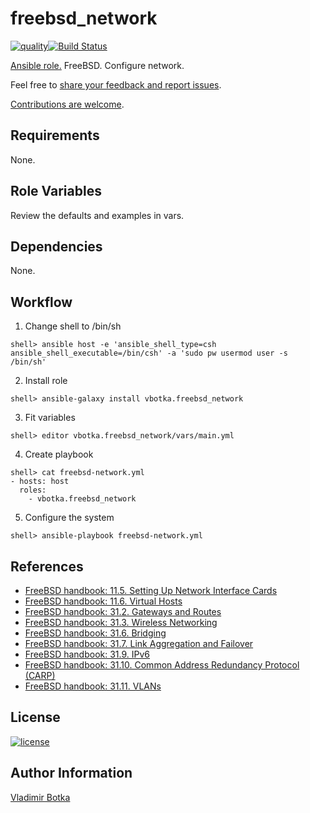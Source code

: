 # freebsd_network

[![quality](https://img.shields.io/ansible/quality/27910)](https://galaxy.ansible.com/vbotka/freebsd_network)[![Build Status](https://travis-ci.org/vbotka/ansible-freebsd-network.svg?branch=master)](https://travis-ci.org/vbotka/ansible-freebsd-network)

[Ansible role.](https://galaxy.ansible.com/vbotka/freebsd_network/) FreeBSD. Configure network.

Feel free to [share your feedback and report issues](https://github.com/vbotka/ansible-freebsd-network/issues).

[Contributions are welcome](https://github.com/firstcontributions/first-contributions).


## Requirements

None.


## Role Variables

Review the defaults and examples in vars.


## Dependencies

None.


## Workflow

1) Change shell to /bin/sh

```
shell> ansible host -e 'ansible_shell_type=csh ansible_shell_executable=/bin/csh' -a 'sudo pw usermod user -s /bin/sh'
```

2) Install role

```
shell> ansible-galaxy install vbotka.freebsd_network
```

3) Fit variables

```
shell> editor vbotka.freebsd_network/vars/main.yml
```

4) Create playbook

```
shell> cat freebsd-network.yml
- hosts: host
  roles:
    - vbotka.freebsd_network
```

5) Configure the system

```
shell> ansible-playbook freebsd-network.yml
```


## References

- [FreeBSD handbook: 11.5. Setting Up Network Interface Cards](https://www.freebsd.org/doc/handbook/config-network-setup.html)
- [FreeBSD handbook: 11.6. Virtual Hosts](http://www.freebsd.org/doc/handbook/configtuning-virtual-hosts.html)
- [FreeBSD handbook: 31.2. Gateways and Routes](https://www.freebsd.org/doc/handbook/network-routing.html)
- [FreeBSD handbook: 31.3. Wireless Networking](http://www.freebsd.org/doc/handbook/network-wireless.html)
- [FreeBSD handbook: 31.6. Bridging](https://www.freebsd.org/doc/handbook/network-bridging.html)
- [FreeBSD handbook: 31.7. Link Aggregation and Failover](https://www.freebsd.org/doc/handbook/network-aggregation.html)
- [FreeBSD handbook: 31.9. IPv6](http://www.freebsd.org/doc/handbook/network-ipv6.html)
- [FreeBSD handbook: 31.10. Common Address Redundancy Protocol (CARP)](http://www.freebsd.org/doc/handbook/carp.html)
- [FreeBSD handbook: 31.11. VLANs](http://www.freebsd.org/doc/handbook/network-vlan.html)


## License

[![license](https://img.shields.io/badge/license-BSD-red.svg)](https://www.freebsd.org/doc/en/articles/bsdl-gpl/article.html)


## Author Information

[Vladimir Botka](https://botka.link)
